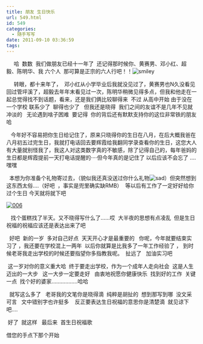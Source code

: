 ```yaml
---
title: 朋友 生日快乐
url: 549.html
id: 549
categories:
  - 随手写写
date: 2011-09-10 03:36:59
tags:
---
```


     哈  数数  我们做朋友已经十一年了  还记得那时候你、黄赛男、邓小红、超毅、陈明华、我 六个人  那可算是正宗的六人行吧！！![smiley](http://ccc5.cc/wp-content/plugins/ckeditor-for-wordpress/ckeditor/plugins/smiley/images/regular_smile.gif "smiley")

     转眼，都十来年了，  邓小红从小学毕业后我就没见过了，黄赛男也N久没看见回过管坪溪了，超毅去年年末看见过一次，陈明华稍微见得多点，但我和他走在一起总觉得找不到话题，看来，还是我们俩比较聊得来  不过 从高中开始 由于没在一个学校 联系少了  聊得也少了   但我还是晓得  我们之间的友谊不是几年不见就冲淡的   无论遇到啥子困难  要记得  你的背后还有默默支持你的这位非常铁的朋友哈

   今年好不容易把你生日给记住了，原来只晓得你的生日在八月，在后大概我爸在八月初五过完生日，我就打电话回去要辉霞给我翻同学录查看你的生日，这您大人有大量就别怪我了，我这人对这类数字真的不敏感，除了记得自己的，每年爸妈的生日都是辉霞提前一天打电话提醒的····但今年真的是记住了 以后应该不会忘了 ....嘿嘿

  本想为你准备个礼物寄过去，（貌似我还真没送过你什么礼物![sad](http://ccc5.cc/wp-content/plugins/ckeditor-for-wordpress/ckeditor/plugins/smiley/images/sad_smile.gif "sad")）但突然想到这东西太俗....（好吧  ，事实是兜里确实缺RMB）  等以后有工作了一定好好给你过个生日 今天就将就下吧

[![](http://ccc5.cc/wp-content/uploads/2011/09/006.jpg "006")](http://ccc5.cc/wp-content/uploads/2011/09/006.jpg)

   找个蛋糕找了半天。又不晓得写什么了......哎  大半夜的思想有点凌乱  但是生日祝福的祝福应该还是表达出来了吧

  好吧  新的一岁  多对自己好点  天天开心才是最重要的   你呢，今年就要结束实习了 ，我还要在学校混上一两年  以后你就算是比我多了一年工作经验了 ， 到时候老哥我走出学校的时候还要指望你多指教我呢。  扯远了   加油实习吧   

 这一岁对你的意义重大哈  终于要走出学校，作为一个成年人走向社会  这是人生迈出的一大步   这一大步一定要走好   由衷地祝愿你健康快乐  找到好的工作  关键一点  找个好的婆家.................哈哈  

  就写这么多了   老哥我的文笔你是晓得滴  纯粹是胡扯的  想到那写到哪  没文采可言   文中错别字也许挺多    反正要表达生日祝福的意思你是清楚滴  就见谅下吧....

 好了  就这样   最后来  首生日祝福歌

借您的手点下那个开始